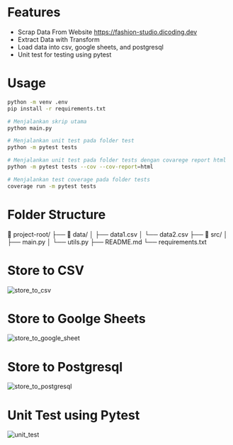 # Features
- Scrap Data From Website https://fashion-studio.dicoding.dev
- Extract Data with Transform
- Load data into csv, google sheets, and postgresql
- Unit test for testing using pytest

# Usage
```bash
python -m venv .env
pip install -r requirements.txt

# Menjalankan skrip utama
python main.py

# Menjalankan unit test pada folder test
python -m pytest tests

# Menjalankan unit test pada folder tests dengan covarege report html
python -m pytest tests --cov --cov-report=html

# Menjalankan test coverage pada folder tests
coverage run -m pytest tests
```

# Folder Structure
📁 project-root/
├── 📁 data/
│   ├── data1.csv
│   └── data2.csv
├── 📁 src/
│   ├── main.py
│   └── utils.py
├── README.md
└── requirements.txt


# Store to CSV
![store_to_csv](https://github.com/user-attachments/assets/4bf56d37-513b-4344-a72a-cbdc9ca83d8e)

# Store to Goolge Sheets
![store_to_google_sheet](https://github.com/user-attachments/assets/1fb7d9e4-6af8-4883-b45f-8ad131e8d393)

# Store to Postgresql
![store_to_postgresql](https://github.com/user-attachments/assets/7945516f-9d12-4aca-bd11-20a1e7e389c4)

# Unit Test using Pytest
![unit_test](https://github.com/user-attachments/assets/40bc8be6-bb35-4a30-af9a-aa7d21c6831f)
